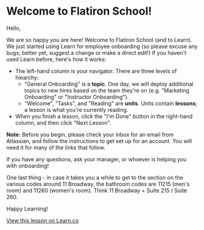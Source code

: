# Welcome to Flatiron School!

Hello,

We are so happy you are here! Welcome to Flatiron School (and to Learn). We just started using Learn for employee onboarding (so please excuse any bugs; better yet, suggest a change or make a direct edit!) If you haven't used Learn before, here's how it works:
- The left-hand column is your navigator. There are three levels of hiearchy:
  - "General Onboarding" is a **topic**. One day, we will deploy additional topics to new hires based on the team they're on (e.g. "Marketing Onboarding" or "Instructor Onboarding").
  - "Welcome", "Tasks", and "Reading" are **units**. Units contain **lessons**; a lesson is what you're currently reading.
- When you finish a lesson, click the "I'm Done" button in the right-hand column, and then click "Next Lesson".

**Note:** Before you begin, please check your inbox for an email from Atlassian, and follow the instructions to get set up for an account. You will need it for many of the links that follow.

If you have any questions, ask your manager, or whoever is helping you with onboarding!

One last thing - in case it takes you a while to get to the section on the various codes around 11 Broadway, the bathroom codes are 11215 (men's room) and 11260 (women's room). Think 11 Broadway + Suite 215 / Suite 260.

Happy Learning!

<a href='https://learn.co/lessons/staff-onboarding-welcome' data-visibility='hidden'>View this lesson on Learn.co</a>
